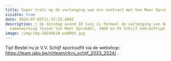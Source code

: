 ```yaml
---
title: Super trots op de verlenging van ons contract met Van Meer Sprundel en JAKO.
visible: true
date: 2024-07-03T11:32:32.800Z
description: 📝 Op dinsdag avond 18 juni is formeel de verlenging van de
  samenwerking tussen Van Meer Sprundel, JAKO en VV Schijf bekrachtigd.
image: /img/img-20240618-wa0004.jpg
---
```

Tip! Bestel nu je V.V. Schijf sportoutfit via de webshop:
https://team.jako.be/nl/team/rkvv_schijf_2023_2024/ .